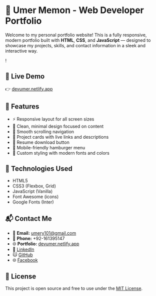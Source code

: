 # 💼 Umer Memon - Web Developer Portfolio

Welcome to my personal portfolio website! This is a fully responsive, modern portfolio built with **HTML**, **CSS**, and **JavaScript** — designed to showcase my projects, skills, and contact information in a sleek and interactive way.

!

## 🔗 Live Demo

👉 [devumer.netlify.app](https://devumer.netlify.app)

## 📂 Features

- ⚡ Responsive layout for all screen sizes
- 🎯 Clean, minimal design focused on content
- 🧠 Smooth scrolling navigation
- 🧩 Project cards with live links and descriptions
- 📄 Resume download button
- 📱 Mobile-friendly hamburger menu
- 🎨 Custom styling with modern fonts and colors

## 🚀 Technologies Used

- HTML5
- CSS3 (Flexbox, Grid)
- JavaScript (Vanilla)
- Font Awesome (icons)
- Google Fonts (Inter)


## 📬 Contact Me

- 📧 **Email:** umery101@gmail.com  
- 📱 **Phone:** +92-161395147  
- 🌐 **Portfolio:** [devumer.netlify.app](https://devumer.netlify.app)  
- 💼 [LinkedIn](https://www.linkedin.com/in/umer-yt-8932b1315/)  
- 🐱 [GitHub](https://github.com/Unknownmemon)  
- 🌐 [Facebook](https://web.facebook.com/umer.memon.974981)

## 📃 License

This project is open source and free to use under the [MIT License](LICENSE).
